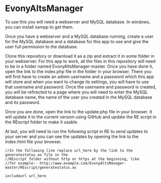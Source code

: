 # EvonyAltsManager

To use this you will need a webserver and MySQL database. In windows, you can install xampp to get them.

Once you have a webserver and a MySQL database running, create a user for the MySQL database and a database for this app to use and give the user full permission to the database.

Clone this repository or download it as a zip and extract it in some folder in your webserver. For this app to work, all the files in this repository will need to be in a folder named EvonyAltsManager-master. Once you have done it, open the link to the index.php file in the folder in your browser. There you will first have to create an admin username and a password which this app will store and when you want to change its settings, you will have to use that username and password. Once the username and password is created, you will be refirected to a page where you will need to enter the MySQL database name, the name of the user you created in the MySQL database and its password.

Once you are done, open the link to the update.php file in your browser. It will update it to the current version using GitHub and update the RE script in the REscript folder to make it usable.

At last, you will need to run the following script in RE to send updates to your server and you can see the updates by opening the link to the index.html file your browser.

```
//In the following line replace url_here by the link to the generatestatus.as file in the 
//REscript folder without http or https at the beginning, like 
//for example:- http://www.example.com/EvonyAltsManager-master/REscript/generatestatus.as

includeurl url_here
```
